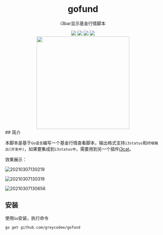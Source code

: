 <h1 align="center">gofund</h1>
<p align=center>i3bar显示基金行情脚本</p>
<div align=center>
    <img src="https://img.shields.io/badge/Go->=1.14.6-red?logo=go&color=00ADD8&style=flat"/>
    <img src="https://img.shields.io/badge/Ubuntu-18.04.2-red?logo=Ubuntu&color=E95420&style=flat"/>
    <img src="https://img.shields.io/badge/i3bar-i3cat-red?color=1793D1&style=flat"/>
    <img src="https://img.shields.io/badge/i3bar-i3status-red?color=1793D1&style=flat"/>
</div>
<div align=center>
	<img height=300px width=300px align=center src="http://cdn.mjava.top/blog/diugai.com161509264492359.png"/>
</div>
## 简介

本脚本是基于`Go语言`编写一个基金行情查看脚本，输出格式支持`i3status`和`终端输出(开发中)`，如果要集成到`i3status中`，需要用到另一个插件[i3cat](https://github.com/vincent-petithory/i3cat)。

效果展示：

![20210307130219](http://cdn.mjava.top/blog/20210307130219.png)

![20210307130319](http://cdn.mjava.top/blog/20210307130319.png)

![20210307130656](http://cdn.mjava.top/blog/20210307130656.png)

## 安装

使用`Go`安装，执行命令

```shell
go get github.com/greycodee/gofund
```

